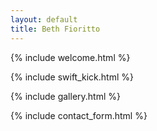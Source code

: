 ```yaml
---
layout: default
title: Beth Fioritto
---
```


{% include welcome.html %}

{% include swift_kick.html %}

{% include gallery.html %}

{% include contact_form.html %}